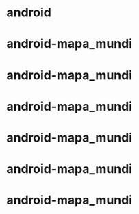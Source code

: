 # android
# android-mapa_mundi
# android-mapa_mundi
# android-mapa_mundi
# android-mapa_mundi
# android-mapa_mundi
# android-mapa_mundi
